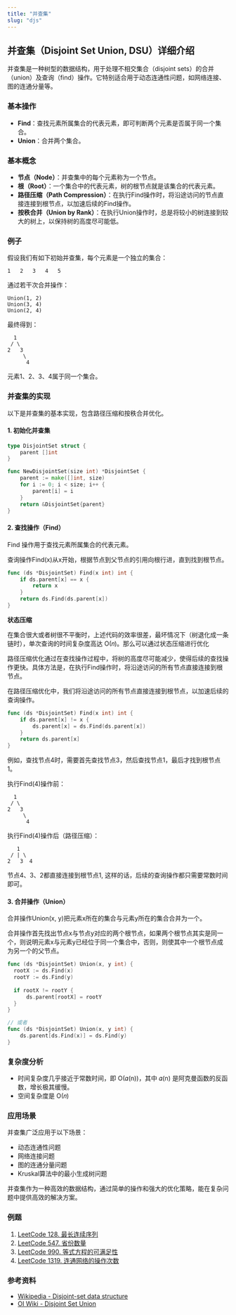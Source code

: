 ```yaml
---
title: "并查集"
slug: "djs"
---
```

## 并查集（Disjoint Set Union, DSU）详细介绍

并查集是一种树型的数据结构，用于处理不相交集合（disjoint sets）的合并（union）及查询（find）操作。它特别适合用于动态连通性问题，如网络连接、图的连通分量等。

### 基本操作

- **Find**：查找元素所属集合的代表元素，即可判断两个元素是否属于同一个集合。
- **Union**：合并两个集合。

### 基本概念

- **节点（Node）**：并查集中的每个元素称为一个节点。
- **根（Root）**：一个集合中的代表元素，树的根节点就是该集合的代表元素。
- **路径压缩（Path Compression）**：在执行Find操作时，将沿途访问的节点直接连接到根节点，以加速后续的Find操作。
- **按秩合并（Union by Rank）**：在执行Union操作时，总是将较小的树连接到较大的树上，以保持树的高度尽可能低。

### 例子

假设我们有如下初始并查集，每个元素是一个独立的集合：

```
1   2   3   4   5
```

通过若干次合并操作：

```
Union(1, 2)
Union(3, 4)
Union(2, 4)
```

最终得到：

```
  1
 / \
2   3
     \
      4
```

元素1、2、3、4属于同一个集合。

### 并查集的实现

以下是并查集的基本实现，包含路径压缩和按秩合并优化。

#### 1. 初始化并查集

```go
type DisjointSet struct {
	parent []int
}

func NewDisjointSet(size int) *DisjointSet {
	parent := make([]int, size)
	for i := 0; i < size; i++ {
		parent[i] = i
	}
	return &DisjointSet{parent}
}
```

#### 2. 查找操作（Find）

Find 操作用于查找元素所属集合的代表元素。

查询操作Find(x)从x开始，根据节点到父节点的引用向根行进，直到找到根节点。

```go
func (ds *DisjointSet) Find(x int) int {
	if ds.parent[x] == x {
		return x
	}
	return ds.Find(ds.parent[x])
}
```

**状态压缩**

在集合很大或者树很不平衡时，上述代码的效率很差，最坏情况下（树退化成一条链时），单次查询的时间复杂度高达 O(𝑛)。那么可以通过状态压缩进行优化


路径压缩优化通过在查找操作过程中，将树的高度尽可能减少，使得后续的查找操作更快。具体方法是，在执行Find操作时，将沿途访问的所有节点直接连接到根节点。

在路径压缩优化中，我们将沿途访问的所有节点直接连接到根节点，以加速后续的查询操作。

```go
func (ds *DisjointSet) Find(x int) int {
    if ds.parent[x] != x {
        ds.parent[x] = ds.Find(ds.parent[x])
    }
    return ds.parent[x]
}
```


例如，查找节点4时，需要首先查找节点3，然后查找节点1，最后才找到根节点1。

执行Find(4)操作前：

```
  1  
 / \
2   3
     \
      4
```
执行Find(4)操作后（路径压缩）：

```
   1
 / | \
2   3  4
```
节点4、3、2都直接连接到根节点1, 这样的话，后续的查询操作都只需要常数时间即可。


#### 3. 合并操作（Union）

合并操作Union(x, y)把元素x所在的集合与元素y所在的集合合并为一个。

合并操作首先找出节点x与节点y对应的两个根节点，如果两个根节点其实是同一个，则说明元素x与元素y已经位于同一个集合中，否则，则使其中一个根节点成为另一个的父节点。

```go
func (ds *DisjointSet) Union(x, y int) {
  rootX := ds.Find(x)
  rootY := ds.Find(y)
  
  if rootX != rootY {
      ds.parent[rootX] = rootY
  }
}

// 或者
func (ds *DisjointSet) Union(x, y int) {
	ds.parent[ds.Find(x)] = ds.Find(y)
}
```

### 复杂度分析

- 时间复杂度几乎接近于常数时间，即 O(𝛼(n))，其中 𝛼(n) 是阿克曼函数的反函数，增长极其缓慢。
- 空间复杂度是 O(𝑛)

### 应用场景

并查集广泛应用于以下场景：
- 动态连通性问题
- 网络连接问题
- 图的连通分量问题
- Kruskal算法中的最小生成树问题

并查集作为一种高效的数据结构，通过简单的操作和强大的优化策略，能在复杂问题中提供高效的解决方案。

### 例题

1. [LeetCode 128. 最长连续序列](/leetcode/longest-consecutive-sequence)
2. [LeetCode 547. 省份数量](/leetcode/number-of-provinces)
2. [LeetCode 990. 等式方程的可满足性](/leetcode/satisfiability-of-equality-equations)
3. [LeetCode 1319. 连通网络的操作次数](/leetcode/number-of-operations-to-make-network-connected)

### 参考资料

- [Wikipedia - Disjoint-set data structure](https://zh.wikipedia.org/wiki/%E5%B9%B6%E6%9F%A5%E9%9B%86)
- [OI Wiki - Disjoint Set Union](https://oi-wiki.org/ds/dsu/#%E6%9F%A5%E8%AF%A2)
